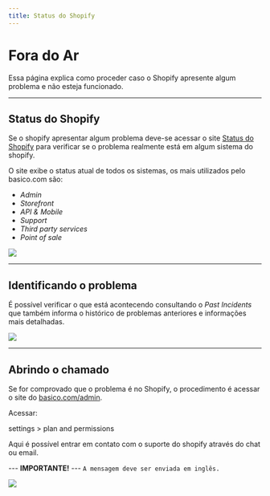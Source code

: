 ```yaml
---
title: Status do Shopify
---
```


# Fora do Ar
Essa página explica como proceder caso o Shopify apresente algum problema e não esteja funcionado.

___
## Status do Shopify
Se o shopify apresentar algum problema deve-se acessar o site [Status do Shopify](https://status.shopify.com/) para verificar se o problema realmente está em algum sistema do shopify.

O site exibe o status atual de todos os sistemas, os mais utilizados pelo basico.com são:

* _Admin_
* _Storefront_
* _API & Mobile_
* _Support_
* _Third party services_
* _Point of sale_

![](/images/status_shopify/current_status.png)

___
## Identificando o problema
É possível verificar o que está acontecendo consultando o *Past Incidents* que também informa o histórico de problemas anteriores e informações mais detalhadas.

![](/images/status_shopify/past_incidents.png)

___
## Abrindo o chamado
Se for comprovado que o problema é no Shopify, o procedimento é acessar o site do [basico.com/admin](http://basico.com/admin).

Acessar:

settings > plan and permissions

Aqui é possível entrar em contato com o suporte do shopify através do chat ou email.

--- **IMPORTANTE!** ---
`A mensagem deve ser enviada em inglês.`

![](/images/status_shopify/chat_email.png)
